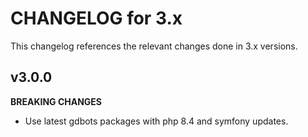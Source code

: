 # CHANGELOG for 3.x
This changelog references the relevant changes done in 3.x versions.


## v3.0.0
__BREAKING CHANGES__
* Use latest gdbots packages with php 8.4 and symfony updates.
